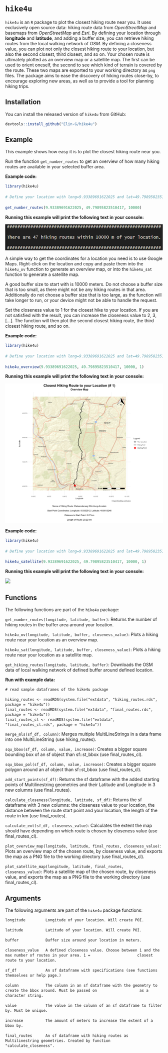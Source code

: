
# `hike4u`

<!-- README.md is generated from README.Rmd. Please edit that file -->

`hike4u` is an `R` package to plot the closest hiking route near you. It
uses exclusively open source data: hiking route data from
*OpenStreetMap* and basemaps from *OpenStreetMap* and *Esri*. By
defining your location through **longitude** and **latitude**, and
adding a buffer size, you can retrieve hiking routes from the local
walking network of *OSM*. By defining a closeness value, you can plot
not only the closest hiking route to your location, but also the second
closest, third closest, and so on. Your chosen route is ultimately
plotted as an overview map or a satellite map. The first can be used to
orient oneself, the second to see which kind of terrain is covered by
the route. These two maps are exported to your working directory as
`png` files. The package aims to ease the discovery of hiking routes
close-by, to encourage exploring new areas, as well as to provide a tool
for planning hiking trips.

## Installation

You can install the released version of `hike4u` from GitHub:

``` r
devtools::install_github("Elin-G/hike4u")
```

## Example

This example shows how easy it is to plot the closest hiking route near
you.

Run the function `get_number_routes` to get an overview of how many
hiking routes are available in your selected buffer area.

**Example code:**

``` r
library(hike4u)

# Define your location with long=9.93389691622025 and lat=49.79895823510417, and define the buffer as 10000 meters (10 km)

get_number_routes(9.93389691622025, 49.79895823510417, 10000)
```

**Running this example will print the following text in your console:**

![](Images/get_number_routes.png)

A simple way to get the coordinates for a location you need is to use
Google Maps. Right-click on the location and copy and paste them into
the `hike4u_ov` function to generate an overview map, or into the
`hike4u_sat` function to generate a satellite map.

A good buffer size to start with is 10000 meters. Do not choose a buffer
size that is too small, as there might not be any hiking routes in that
area. Additionally do not choose a buffer size that is too large, as the
function will take longer to run, or your device might not be able to
handle the request.

Set the closeness value to 1 for the closest hike to your location. If
you are not satisfied with the result, you can increase the closeness
value to 2, 3, \[…\]. The function will then plot the second closest
hiking route, the third closest hiking route, and so on.

**Example code:**

``` r
library(hike4u)

# Define your location with long=9.93389691622025 and lat=49.79895823510417, define the buffer as 10000 meters (10 km) and the closeness value as 1

hike4u_overview(9.93389691622025, 49.79895823510417, 10000, 1)
```

**Running this example will print the following text in your console:**

![](Images/closest_route_nr_1_overview_map.png)

**Example code:**

``` r
library(hike4u)

# Define your location with long=9.93389691622025 and lat=49.79895823510417, define the buffer as 10000 meters (10 km) and the closeness value as 1

hike4u_satellite(9.93389691622025, 49.79895823510417, 10000, 1)
```

**Running this example will print the following text in your console:**

![](Images/closest_route_nr_1_satellite_map.png)

## Functions

The following functions are part of the `hike4u` package:

`get_number_routes(longitude, latitude, buffer)`: Returns the number of
hiking routes in the buffer area around your location.

`hike4u_ov(longitude, latitude, buffer, closeness_value)`: Plots a
hiking route near your location as an overview map.

`hike4u_sat(longitude, latitude, buffer, closeness_value)`: Plots a
hiking route near your location as a satellite map.

`get_hiking_routes(longitude, latitude, buffer)`: Downloads the OSM data
of local walking network of defined buffer around defined location.

**Run with example data:**

    # read sample dataframes of the hike4u package

    hiking_routes <- readRDS(system.file("extdata", "hiking_routes.rds", package = "hike4u"))
    final_routes <- readRDS(system.file("extdata", "final_routes.rds", package = "hike4u"))
    final_routes_cl <- readRDS(system.file("extdata", "final_routes_cl.rds", package = "hike4u"))

`merge_mls(sf_df, column)`: Merges multiple MultiLineStrings in a data
frame into one MultiLineString (use hiking_routes).

`squ_bbox(sf_df, column, value, increase)`: Creates a bigger square
bounding box of an sf object than sf::st_bbox (use final_routes_cl).

`squ_bbox_pol(sf_df, column, value, increase)`: Creates a bigger square
polygon around an af object than sf::st_bbox (use final_routes_cl).

`add_start_points(sf_df)`: Returns the sf dataframe with the added
starting points of Multilinestring geometries and their Latitude and
Longitude in 3 new columns (use final_routes).

`calculate_closeness(longitude, latitude, sf_df)`: Returns the sf
dataframe with 3 new columns: the closeness value to your location, the
distance between the route start point and your location, the length of
the route in km (use final_routes).

`calculate_ext(sf_df, closeness_value)`: Calculates the extent the map
should have depending on which route is chosen by closeness value (use
final_routes_cl).

`plot_overview_map(longitude, latitude, final_routes, closeness_value)`:
Plots an overview map of the chosen route, by closeness value, and
exports the map as a PNG file to the working directory (use
final_routes_cl).

`plot_satellite_map(longitude, latitude, final_routes, closeness_value)`:
Plots a satellite map of the chosen route, by closeness value, and
exports the map as a PNG file to the working directory (use
final_routes_cl).

## Arguments

The following arguments are part of the `hike4u` package functions:

    longitude         Longitude of your location. Will create POI.

    latitude          Latitude of your location. Will create POI.

    buffer            Buffer size around your location in meters.

    closeness_value   A defined closeness value. Choose between 1 and the max number of routes in your area. 1 =                     closest route to your location.

    sf_df             An sf dataframe with specifications (see functions themselves or help page.)

    column            The column in an sf dataframe with the geometry to create the bbox around. Must be passed on                   as a character string.

    value             The value in the column of an sf dataframe to filter by. Must be unique.

    increase          The amount of meters to increase the extent of a bbox by.

    final_routes      An sf dataframe with hiking routes as Multilinestring geometries. Created by function                          "calculate_closeness".
